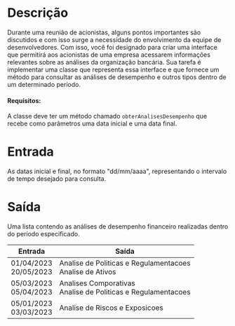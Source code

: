 # Descrição
Durante uma reunião de acionistas, alguns pontos importantes são discutidos e com isso surge a necessidade do envolvimento da equipe de desenvolvedores. Com isso, você foi designado para criar uma interface que permitirá aos acionistas de uma empresa acessarem informações relevantes sobre as análises da organização bancária. Sua tarefa é implementar uma classe que representa essa interface e que fornece um método para consultar as análises de desempenho e outros tipos dentro de um determinado período.

#### Requisitos:

A classe deve ter um método chamado ``obterAnalisesDesempenho`` que recebe como parâmetros uma data inicial e uma data final.

# Entrada
As datas inicial e final, no formato "dd/mm/aaaa", representando o intervalo de tempo desejado para consulta.

# Saída
Uma lista contendo as análises de desempenho financeiro realizadas dentro do período especificado.

| Entrada                    | 	Saída                                                            |
|----------------------------|-------------------------------------------------------------------|
| 01/04/2023 <br> 20/05/2023 | Analise de Politicas e Regulamentacoes <br> Analise de Ativos     |
| 05/03/2023 <br> 05/04/2023 | Analises Comporativas <br> Analise de Politicas e Regulamentacoes |
| 05/01/2023 <br> 03/03/2023 | Analise de Riscos e Exposicoes                                    |